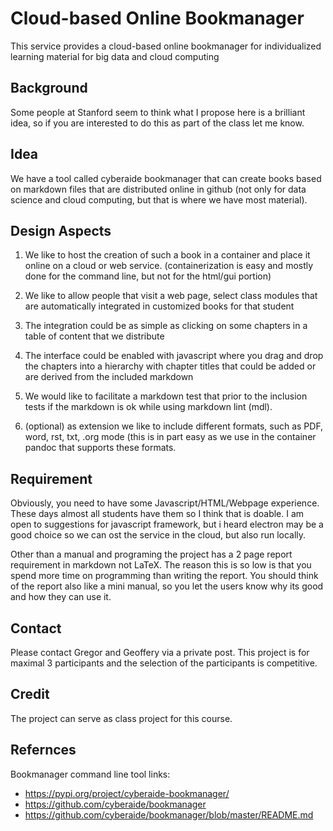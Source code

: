 # Cloud-based Online Bookmanager 

This service provides a 
cloud-based online bookmanager for individualized learning material 
for big data and cloud computing

## Background

Some people at Stanford seem to think what I propose here is a
brilliant idea, so if you are interested to do this as part of the
class let me know.

## Idea

We have a tool called cyberaide bookmanager that can create books
based on markdown files that are distributed online in github (not
only for data science and cloud computing, but that is where we have
most material).

## Design Aspects

1. We like to host the creation of such a book in a container and
   place it online on a cloud or web service. (containerization is easy
   and mostly done for the command line, but not for the html/gui portion)

2. We like to allow people that visit a web page, select class modules
   that are automatically integrated in customized books for that student

3. The integration could be as simple as clicking on some chapters in a
   table of content that we distribute

4. The interface could be enabled with javascript where you drag and
   drop the chapters into a hierarchy with chapter titles that could be
   added or are derived from the included markdown

5. We would like to facilitate a markdown test that prior to the
   inclusion tests if the markdown is ok while using markdown lint
   (mdl).

6. (optional) as extension we like to include different formats, such
   as PDF, word, rst, txt, .org mode (this is in part easy as we use
   in the container pandoc that supports these formats.


## Requirement

Obviously, you need to have some Javascript/HTML/Webpage experience.
These days almost all students have them so I think that is doable. I
am open to suggestions for javascript framework, but i heard electron
may be a good choice so we can ost the service in the cloud, but also
run locally.

Other than a manual and programing the project has a 2 page report
requirement in markdown not LaTeX. The reason this is so low is that
you spend more time on programming than writing the report. You should
think of the report also like a mini manual, so you let the users know
why its good and how they can use it.

## Contact

Please contact Gregor and Geoffery via a private post. This project is
for maximal 3 participants and the selection of the participants is
competitive.

## Credit

The project can serve as class project for this course.

## Refernces

Bookmanager command line tool links:

* <https://pypi.org/project/cyberaide-bookmanager/>
* <https://github.com/cyberaide/bookmanager>
* <https://github.com/cyberaide/bookmanager/blob/master/README.md>

